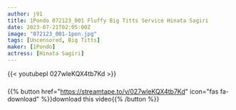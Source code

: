 ```yaml
---
author: j91
title: 1Pondo 072123_001 Fluffy Big Titts Service Hinata Sagiri
date: 2023-07-21T02:05:00Z
image: "072123_001-1pon.jpg"
tags: [Uncensored, Big Titts]
maker: [1Pondo]
actress: [Hinata Sagiri]
---
```



{{< youtubepl 027wleKQX4tb7Kd >}}
###

{{% button href="https://streamtape.to/v/027wleKQX4tb7Kd" icon="fas fa-download" %}}download this video{{% /button %}}

